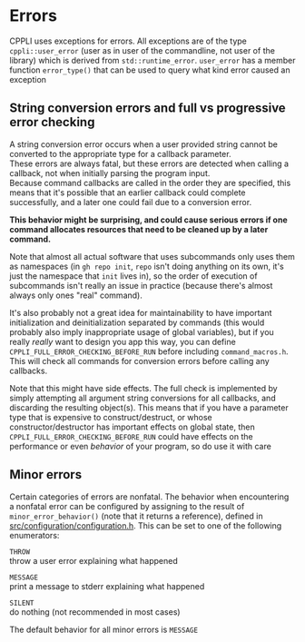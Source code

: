 # Errors
CPPLI uses exceptions for errors. All exceptions are of the type `cppli::user_error` (user as in user of the commandline, not user of the library)
which is derived from `std::runtime_error`. `user_error` has a member function `error_type()` that can be used to query what kind error caused an exception

## String conversion errors and full vs progressive error checking
A string conversion error occurs when a user provided string cannot be converted to the appropriate type for a callback parameter.  
These errors are always fatal, but these errors are detected when calling a callback, not when initially parsing the program input.  
Because command callbacks are called in the order they are specified, this means that it's possible that an earlier callback could complete successfully, and a later one could fail due to a conversion error.  

**This behavior might be surprising, and could cause serious errors if one command allocates resources that need to be cleaned up by a later command.**  
  
Note that almost all actual software that uses subcommands only uses them as namespaces
(in `gh repo init`, `repo` isn't doing anything on its own, it's just the namespace that `init` lives in),
so the order of execution of subcommands isn't really an issue in practice (because there's almost always only ones "real" command).  

It's also probably not a great idea for maintainability to have important initialization and deinitialization separated by commands
(this would probably also imply inappropriate usage of global variables), 
but if you really *really* want to design you app this way, 
you can define `CPPLI_FULL_ERROR_CHECKING_BEFORE_RUN` before including `command_macros.h`.
This will check all commands for conversion errors before calling any callbacks.  

Note that this might have side effects.
The full check is implemented by simply attempting all argument string conversions for all callbacks, and discarding the resulting object(s).
This means that if you have a parameter type that is expensive to construct/destruct, or whose constructor/destructor has important effects on global state,
then `CPPLI_FULL_ERROR_CHECKING_BEFORE_RUN` could have effects on the performance or even _behavior_ of your program, so do use it with care

## Minor errors
Certain categories of errors are nonfatal. 
The behavior when encountering a nonfatal error can be configured by assigning to the result of `minor_error_behavior()` (note that it returns a reference), defined in [src/configuration/configuration.h](../src/configuration/configuration.h).
This can be set to one of the following enumerators:
  
`THROW`  
throw a user error explaining what happened
  
`MESSAGE`  
print a message to stderr explaining what happened  
  
`SILENT`  
do nothing (not recommended in most cases)  
  
The default behavior for all minor errors is `MESSAGE`